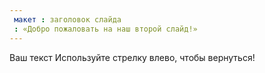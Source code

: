 ```yaml
---
 макет : заголовок слайда
 : «Добро пожаловать на наш второй слайд!»
---
```

Ваш текст 
Используйте стрелку влево, чтобы вернуться!

